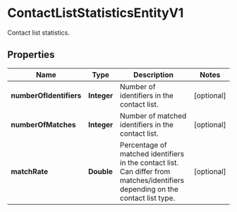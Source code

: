 

# ContactListStatisticsEntityV1

Contact list statistics.

## Properties

| Name | Type | Description | Notes |
|------------ | ------------- | ------------- | -------------|
|**numberOfIdentifiers** | **Integer** | Number of identifiers in the contact list. |  [optional] |
|**numberOfMatches** | **Integer** | Number of matched identifiers in the contact list. |  [optional] |
|**matchRate** | **Double** | Percentage of matched identifiers in the contact list.  Can differ from matches/identifiers depending on the contact list type. |  [optional] |



